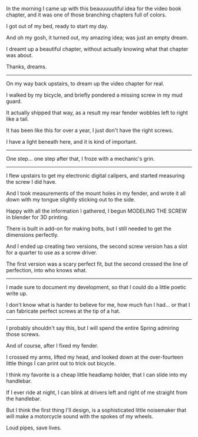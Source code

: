In the morning I came up with this beauuuuutiful idea for the video book chapter,
and it was one of those branching chapters full of colors.

I got out of my bed,
ready to start my day.

And oh my gosh,
it turned out, my amazing idea; was just an empty dream.

I dreamt up a beautiful chapter,
without actually knowing what that chapter was about.

Thanks,
dreams.

---

On my way back upstairs,
to dream up the video chapter for real.

I walked by my bicycle,
and briefly pondered a missing screw in my mud guard.

It actually shipped that way,
as a result my rear fender wobbles left to right like a tail.

It has been like this for over a year,
I just don't have the right screws.

I have a light beneath here,
and it is kind of important.

---

One step...
one step after that, I froze with a mechanic's grin.

---

I flew upstairs to get my electronic digital calipers,
and started measuring the screw I did have.

And I took measurements of the mount holes in my fender,
and wrote it all down with my tongue slightly sticking out to the side.

Happy with all the information I gathered,
I begun MODELING THE SCREW in blender for 3D printing.

There is built in add-on for making bolts,
but I still needed to get the dimensions perfectly.

And I ended up creating two versions,
the second screw version has a slot for a quarter to use as a screw driver.

The first version was a scary perfect fit,
but the second crossed the line of perfection, into who knows what.

---

I made sure to document my development,
so that I could do a little poetic write up.

I don't know what is harder to believe for me,
how much fun I had... or that I can fabricate perfect screws at the tip of a hat.

---

I probably shouldn't say this,
but I will spend the entire Spring admiring those screws.

And of course,
after I fixed my fender.

I crossed my arms, lifted my head,
and looked down at the over-fourteen little things I can print out to trick out bicycle.

I think my favorite is a cheap little headlamp holder,
that I can slide into my handlebar.

If I ever ride at night,
I can blink at drivers left and right of me straight from the handlebar.

But I think the first thing I'll design,
is a sophisticated little noisemaker that will make a motorcycle sound with the spokes of my wheels.

Loud pipes,
save lives.
